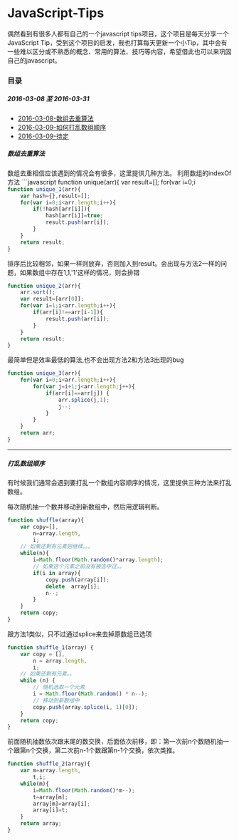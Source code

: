 # JavaScript-Tips
偶然看到有很多人都有自己的一个javascript tips项目，这个项目是每天分享一个JavaScript Tip，受到这个项目的启发，我也打算每天更新一个小Tip，其中会有一些难以区分或不熟悉的概念、常用的算法、技巧等内容，希望借此也可以来巩固自己的javascript。

### 目录
##### 2016-03-08 至 2016-03-31

* [2016-03-08-数组去重算法](#1.1)
* [2016-03-09-如何打乱数组顺序](#1.2)
* [2016-03-09-待定](#1.3)

<h5 id='1.1'>数组去重算法</h5>
数组去重相信应该遇到的情况会有很多，这里提供几种方法。
利用数组的indexOf方法
```javascript
function unique(arr){
	var result=[];
	for(var i=0;i<arr.length;i++){
		if(result.indexOf(arr[i])==-1){
			result.push(arr[i]);
		}
	}
	return result;
}
```
利用hash表,可能会出现字符串和数字一样的话出错，如var a = [1, 2, 3, 4, '3', 5],会返回[1, 2, 3, 4, 5]

```javascript
function unique_1(arr){
	var hash={},result=[];
	for(var i=0;i<arr.length;i++){
		if(!hash[arr[i]]){
			hash[arr[i]]=true;
			result.push(arr[i]);
		}
	}
	return result;
}
```

排序后比较相邻，如果一样则放弃，否则加入到result。会出现与方法2一样的问题，如果数组中存在1,1,'1'这样的情况，则会排错

```javascript
function unique_2(arr){
	arr.sort();
	var result=[arr[0]];
	for(var i=1;i<arr.length;i++){
		if(arr[i]!==arr[i-1]){
			result.push(arr[i]);
		}
	}
	return result;
}
```
最简单但是效率最低的算法,也不会出现方法2和方法3出现的bug

```javascript
function unique_3(arr){
	for(var i=0;i<arr.length;i++){
		for(var j=i+1;j<arr.length;j++){
			if(arr[i]==arr[j]) {
				arr.splice(j,1);
				j--;
			}
		}
	}
	return arr;
}
```
---

<h5 id='1.2'>打乱数组顺序</h5>
有时候我们通常会遇到要打乱一个数组内容顺序的情况，这里提供三种方法来打乱数组。

每次随机抽一个数并移动到新数组中，然后用逻辑判断。
```javascript
function shuffle(array){
    var copy=[],
        n=array.length,
        i;
    // 如果还剩有元素则继续。。。
    while(n){
        i=Math.floor(Math.random()*array.length);
        // 如果这个元素之前没有被选中过。。
        if(i in array){
            copy.push(array[i]);
            delete  array[i];
            n--;
        }
    }
    return copy;
}
```
跟方法1类似，只不过通过splice来去掉原数组已选项
```javascript
function shuffle_1(array) {
    var copy = [],
        n = array.length,
        i;
    // 如果还剩有元素。。
    while (n) {
        // 随机选取一个元素
        i = Math.floor(Math.random() * n--);
        // 移动到新数组中
        copy.push(array.splice(i, 1)[0]);
    }
    return copy;
}
```
前面随机抽数依次跟末尾的数交换，后面依次前移，即：第一次前n个数随机抽一个跟第n个交换，第二次前n-1个数跟第n-1个交换，依次类推。
```javascript
function shuffle_2(array){
    var m=array.length,
        t,i;
    while(m){
        i=Math.floor(Math.random()*m--);
        t=array[m];
        array[m]=array[i];
        array[i]=t;
    }
    return array;
}
```
